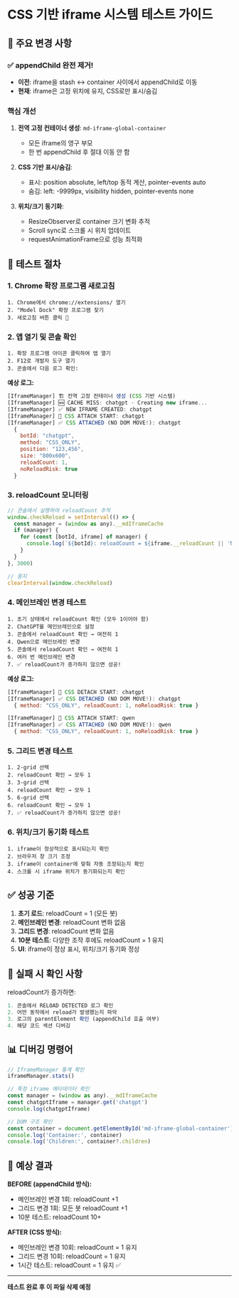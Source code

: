 # CSS 기반 iframe 시스템 테스트 가이드

## 🎯 주요 변경 사항

### ✅ appendChild 완전 제거!
- **이전**: iframe을 stash ↔ container 사이에서 appendChild로 이동
- **현재**: iframe은 고정 위치에 유지, CSS로만 표시/숨김

### 핵심 개선
1. **전역 고정 컨테이너 생성**: `md-iframe-global-container`
   - 모든 iframe의 영구 부모
   - 한 번 appendChild 후 절대 이동 안 함

2. **CSS 기반 표시/숨김**:
   - 표시: position absolute, left/top 동적 계산, pointer-events auto
   - 숨김: left: -9999px, visibility hidden, pointer-events none

3. **위치/크기 동기화**:
   - ResizeObserver로 container 크기 변화 추적
   - Scroll sync로 스크롤 시 위치 업데이트
   - requestAnimationFrame으로 성능 최적화

## 🧪 테스트 절차

### 1. Chrome 확장 프로그램 새로고침
```
1. Chrome에서 chrome://extensions/ 열기
2. "Model Dock" 확장 프로그램 찾기
3. 새로고침 버튼 클릭 🔄
```

### 2. 앱 열기 및 콘솔 확인
```
1. 확장 프로그램 아이콘 클릭하여 앱 열기
2. F12로 개발자 도구 열기
3. 콘솔에서 다음 로그 확인:
```

**예상 로그:**
```javascript
[IframeManager] 🏗️ 전역 고정 컨테이너 생성 (CSS 기반 시스템)
[IframeManager] 🆕 CACHE MISS: chatgpt - Creating new iframe...
[IframeManager] ✅ NEW IFRAME CREATED: chatgpt
[IframeManager] 🎨 CSS ATTACH START: chatgpt
[IframeManager] ✅ CSS ATTACHED (NO DOM MOVE!): chatgpt
  {
    botId: "chatgpt",
    method: "CSS_ONLY",
    position: "123,456",
    size: "800x600",
    reloadCount: 1,
    noReloadRisk: true
  }
```

### 3. reloadCount 모니터링
```javascript
// 콘솔에서 실행하여 reloadCount 추적
window.checkReload = setInterval(() => {
  const manager = (window as any).__mdIframeCache
  if (manager) {
    for (const [botId, iframe] of manager) {
      console.log(`${botId}: reloadCount = ${iframe.__reloadCount || 'N/A'}`)
    }
  }
}, 3000)

// 중지
clearInterval(window.checkReload)
```

### 4. 메인브레인 변경 테스트
```
1. 초기 상태에서 reloadCount 확인 (모두 1이어야 함)
2. ChatGPT를 메인브레인으로 설정
3. 콘솔에서 reloadCount 확인 → 여전히 1
4. Qwen으로 메인브레인 변경
5. 콘솔에서 reloadCount 확인 → 여전히 1
6. 여러 번 메인브레인 변경
7. ✅ reloadCount가 증가하지 않으면 성공!
```

**예상 로그:**
```javascript
[IframeManager] 🎨 CSS DETACH START: chatgpt
[IframeManager] ✅ CSS DETACHED (NO DOM MOVE!): chatgpt
  { method: "CSS_ONLY", reloadCount: 1, noReloadRisk: true }

[IframeManager] 🎨 CSS ATTACH START: qwen
[IframeManager] ✅ CSS ATTACHED (NO DOM MOVE!): qwen
  { method: "CSS_ONLY", reloadCount: 1, noReloadRisk: true }
```

### 5. 그리드 변경 테스트
```
1. 2-grid 선택
2. reloadCount 확인 → 모두 1
3. 3-grid 선택
4. reloadCount 확인 → 모두 1
5. 6-grid 선택
6. reloadCount 확인 → 모두 1
7. ✅ reloadCount가 증가하지 않으면 성공!
```

### 6. 위치/크기 동기화 테스트
```
1. iframe이 정상적으로 표시되는지 확인
2. 브라우저 창 크기 조정
3. iframe이 container에 맞춰 자동 조정되는지 확인
4. 스크롤 시 iframe 위치가 동기화되는지 확인
```

## ✅ 성공 기준

1. **초기 로드**: reloadCount = 1 (모든 봇)
2. **메인브레인 변경**: reloadCount 변화 없음
3. **그리드 변경**: reloadCount 변화 없음
4. **10분 테스트**: 다양한 조작 후에도 reloadCount = 1 유지
5. **UI**: iframe이 정상 표시, 위치/크기 동기화 정상

## 🔴 실패 시 확인 사항

reloadCount가 증가하면:
```javascript
1. 콘솔에서 RELOAD DETECTED 로그 확인
2. 어떤 동작에서 reload가 발생했는지 파악
3. 로그의 parentElement 확인 (appendChild 호출 여부)
4. 해당 코드 섹션 디버깅
```

## 📊 디버깅 명령어

```javascript
// IframeManager 통계 확인
iframeManager.stats()

// 특정 iframe 메타데이터 확인
const manager = (window as any).__mdIframeCache
const chatgptIframe = manager.get('chatgpt')
console.log(chatgptIframe)

// DOM 구조 확인
const container = document.getElementById('md-iframe-global-container')
console.log('Container:', container)
console.log('Children:', container?.children)
```

## 🎉 예상 결과

**BEFORE (appendChild 방식):**
- 메인브레인 변경 1회: reloadCount +1
- 그리드 변경 1회: 모든 봇 reloadCount +1
- 10분 테스트: reloadCount 10+

**AFTER (CSS 방식):**
- 메인브레인 변경 10회: reloadCount = 1 유지
- 그리드 변경 10회: reloadCount = 1 유지
- 1시간 테스트: reloadCount = 1 유지 ✅

---

**테스트 완료 후 이 파일 삭제 예정**
